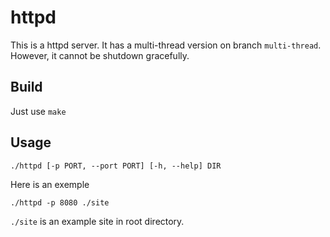 # httpd

This is a httpd server.
It has a multi-thread version on branch `multi-thread`.
However, it cannot be shutdown gracefully.

## Build
Just use `make`

## Usage

    ./httpd [-p PORT, --port PORT] [-h, --help] DIR

Here is an exemple
 
	./httpd -p 8080 ./site

`./site` is an example site in root directory.